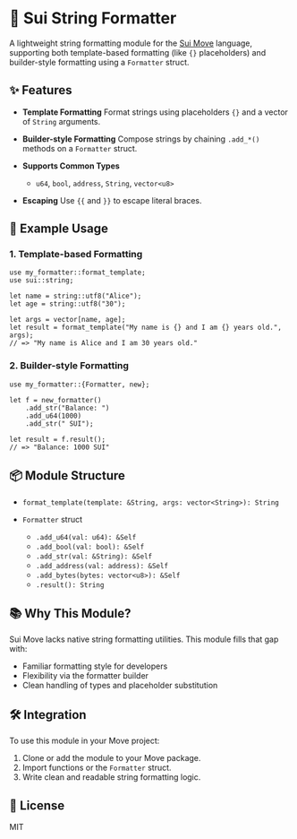 # 🧰 Sui String Formatter

A lightweight string formatting module for the [Sui Move](https://docs.sui.io/) language, supporting both template-based formatting (like `{}` placeholders) and builder-style formatting using a `Formatter` struct.

## ✨ Features

* **Template Formatting**
  Format strings using placeholders `{}` and a vector of `String` arguments.

* **Builder-style Formatting**
  Compose strings by chaining `.add_*()` methods on a `Formatter` struct.

* **Supports Common Types**

  * `u64`, `bool`, `address`, `String`, `vector<u8>`

* **Escaping**
  Use `{{` and `}}` to escape literal braces.

## 🧪 Example Usage

### 1. Template-based Formatting

```move
use my_formatter::format_template;
use sui::string;

let name = string::utf8("Alice");
let age = string::utf8("30");

let args = vector[name, age];
let result = format_template("My name is {} and I am {} years old.", args);
// => "My name is Alice and I am 30 years old."
```

### 2. Builder-style Formatting

```move
use my_formatter::{Formatter, new};

let f = new_formatter()
    .add_str("Balance: ")
    .add_u64(1000)
    .add_str(" SUI");

let result = f.result();
// => "Balance: 1000 SUI"
```

## 📦 Module Structure

* `format_template(template: &String, args: vector<String>): String`
* `Formatter` struct

  * `.add_u64(val: u64): &Self`
  * `.add_bool(val: bool): &Self`
  * `.add_str(val: &String): &Self`
  * `.add_address(val: address): &Self`
  * `.add_bytes(bytes: vector<u8>): &Self`
  * `.result(): String`

## 📚 Why This Module?

Sui Move lacks native string formatting utilities. This module fills that gap with:

* Familiar formatting style for developers
* Flexibility via the formatter builder
* Clean handling of types and placeholder substitution

## 🛠️ Integration

To use this module in your Move project:

1. Clone or add the module to your Move package.
2. Import functions or the `Formatter` struct.
3. Write clean and readable string formatting logic.

## 🔐 License

MIT